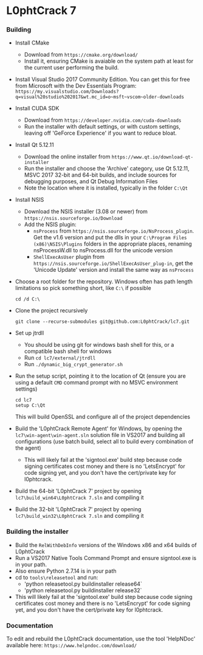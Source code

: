 # L0phtCrack 7 #

### Building ###

* Install CMake
  * Download from `https://cmake.org/download/`
  * Install it, ensuring CMake is avaiable on the system path at least for the current user performing the build.

* Install Visual Studio 2017 Community Edition. You can get this for free from Microsoft with the Dev Essentials Program:
  `https://my.visualstudio.com/Downloads?q=visual%20studio%202017&wt.mc_id=o~msft~vscom~older-downloads`

* Install CUDA SDK
  * Download from `https://developer.nvidia.com/cuda-downloads`
  * Run the installer with default settings, or with custom settings, leaving off 'GeForce Experience' if you want to reduce bloat.

* Install Qt 5.12.11
  * Download the online installer from `https://www.qt.io/download-qt-installer`
  * Run the installer and choose the 'Archive' category, use Qt 5.12.11, MSVC 2017 32-bit and 64-bit builds, and include sources for debugging purposes, and Qt Debug Information Files
  * Note the location where it is installed, typically in the folder `C:\Qt`

* Install NSIS
  * Download the NSIS installer (3.08 or newer) from `https://nsis.sourceforge.io/Download`
  * Add the NSIS plugin:
    *  `nsProcess` from `https://nsis.sourceforge.io/NsProcess_plugin`. Get the v1.6 version and put the dlls in your `C:\Program Files (x86)\NSIS\Plugins` folders in the appropriate places, renaming nsProcessW.dll to nsProcess.dll for the unicode version
    *  `ShellExecAsUser` plugin from `https://nsis.sourceforge.io/ShellExecAsUser_plug-in`, get the 'Unicode Update' version and install the same way as `nsProcess`

* Choose a root folder for the repository. Windows often has path length limitations so pick something short, like `C:\` if possible
    ```
    cd /d C:\
    ```
    
* Clone the project recursively
    ```
    git clone --recurse-submodules git@github.com:L0phtCrack/lc7.git
    ```
* Set up jtrdll
  * You should be using git for windows bash shell for this, or a compatible bash shell for windows
  * Run `cd lc7/external/jtrdll`
  * Run `./dynamic_big_crypt_generator.sh`
* Run the setup script, pointing it to the location of Qt (ensure you are using a default `CMD` command prompt with no MSVC environment settings)
    ```
    cd lc7
    setup C:\Qt
    ```
  This will build OpenSSL and configure all of the project dependencies

* Build the 'L0phtCrack Remote Agent' for Windows, by opening the `lc7\win-agent\win-agent.sln` solution file in VS2017 and building all configurations (use batch build, select all to build every combination of the agent)
  * This will likely fail at the 'signtool.exe' build step because code signing certificates cost money and there is no 'LetsEncrypt' for code signing yet, and you don't have the cert/private key for l0phtcrack.
  
* Build the 64-bit 'L0phtCrack 7' project by opening `lc7\build_win64\L0phtCrack 7.sln` and compiling it
* Build the 32-bit 'L0phtCrack 7' project by opening `lc7\build_win32\L0phtCrack 7.sln` and compiling it

### Building the installer
* Build the `RelWithDebInfo` versions of the Windows x86 and x64 builds of L0phtCrack
* Run a VS2017 Native Tools Command Prompt and ensure signtool.exe is in your path.
* Also ensure Python 2.7.14 is in your path
* cd to `tools\releasetool` and run:
  * 'python releasetool.py buildinstaller release64`
  * 'python releasetool.py buildinstaller release32`
* This will likely fail at the 'signtool.exe' build step because code signing certificates cost money and there is no 'LetsEncrypt' for code signing yet, and you don't have the cert/private key for l0phtcrack.

### Documentation ###

To edit and rebuild the L0phtCrack documentation, use the tool 'HelpNDoc' available here: ```https://www.helpndoc.com/download/```
